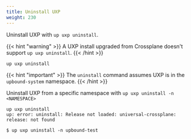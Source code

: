 ```yaml
---
title: Uninstall UXP
weight: 230
---
```


Uninstall UXP with `up uxp uninstall`.

{{< hint "warning" >}}
A UXP install upgraded from Crossplane doesn't support `up uxp uninstall`.
*<!-- TOTO: Tracked by issue https://github.com/upbound/up/issues/187 -->* 
{{< /hint >}}

```shell
up uxp uninstall
```

{{< hint "important" >}}
The `uninstall` command assumes UXP is in the `upbound-system` namespace. 
{{< /hint >}}

Uninstall UXP from a specific namespace with `up uxp uninstall -n <NAMESPACE>`

```shell
up uxp uninstall
up: error: uninstall: Release not loaded: universal-crossplane: release: not found

$ up uxp uninstall -n upbound-test
```

*<!-- TOTO: Provide manual uninstall steps based on Crossplane docs https://crossplane.io/docs/v1.8/reference/uninstall.html -->* 

